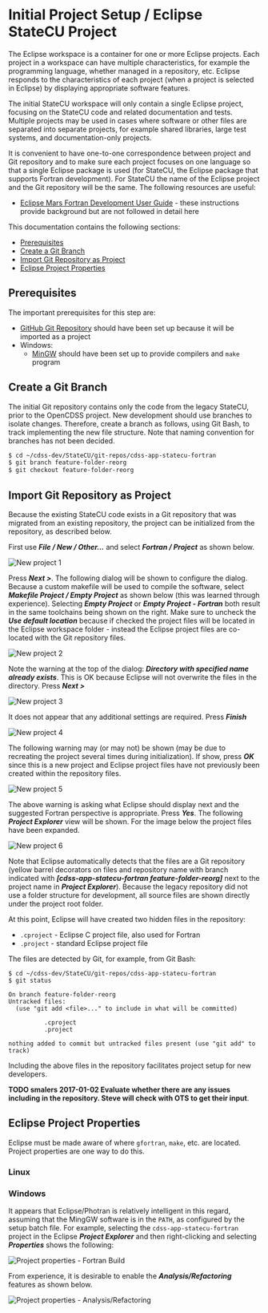 # Initial Project Setup / Eclipse StateCU Project

The Eclipse workspace is a container for one or more Eclipse projects.
Each project in a workspace can have multiple characteristics, for example the programming language, whether managed in a repository, etc.
Eclipse responds to the characteristics of each project (when a project is selected in Eclipse) by displaying appropriate software features.

The initial StateCU workspace will only contain a single Eclipse project, focusing on the StateCU code and related documentation and tests.
Multiple projects may be used in cases where software or other files are separated into separate projects, for example shared libraries,
large test systems, and documentation-only projects.

It is convenient to have one-to-one correspondence between project and Git repository and to make sure each project focuses on one language
so that a single Eclipse package is used (for StateCU, the Eclipse package that supports Fortran development).
For StateCU the name of the Eclipse project and the Git repository will be the same.
The following resources are useful:

* [Eclipse Mars Fortran Development User Guide](http://help.eclipse.org/mars/index.jsp?topic=%2Forg.eclipse.photran.doc.user%2Fhtml%2Fbasic%2FStartingNewProject.html) -
these instructions provide background but are not followed in detail here

This documentation contains the following sections:

* [Prerequisites](#prerequisites)
* [Create a Git Branch](#create-a-git-branch)
* [Import Git Repository as Project](#import-git-repository-as-project)
* [Eclipse Project Properties](#eclipse-project-properties)

## Prerequisites

The important prerequisites for this step are:

* [GitHub Git Repository](github/) should have been set up because it will be imported as a project
* Windows:
	+ [MinGW](../dev-env/machine/) should have been set up to provide compilers and `make` program

## Create a Git Branch

The initial Git repository contains only the code from the legacy StateCU, prior to the OpenCDSS project.
New development should use branches to isolate changes.
Therefore, create a branch as follows, using Git Bash, to track implementing the new file structure.
Note that naming convention for branches has not been decided.

```bash
$ cd ~/cdss-dev/StateCU/git-repos/cdss-app-statecu-fortran
$ git branch feature-folder-reorg
$ git checkout feature-folder-reorg
```

## Import Git Repository as Project

Because the existing StateCU code exists in a Git repository that was migrated from an existing repository,
the project can be initialized from the repository, as described below.

First use ***File / New / Other...*** and select ***Fortran / Project*** as shown below.

![New project 1](eclipse-statecu-project-images/eclipse-new-fortran-project-1.png)

Press ***Next >***.  The following dialog will be shown to configure the dialog.
Because a custom makefile will be used to compile the software, select ***Makefile Project / Empty Project*** as shown below
(this was learned through experience).  Selecting ***Empty Project*** or ***Empty Project - Fortran*** both result in the
same toolchains being shown on the right.
Make sure to uncheck the ***Use default location*** because if checked the project files will be located
in the Eclipse workspace folder - instead the Eclipse project files are co-located with the Git repository files.

![New project 2](eclipse-statecu-project-images/eclipse-new-fortran-project-2.png)

Note the warning at the top of the dialog:  ***Directory with specified name already exists***.
This is OK because Eclipse will not overwrite the files in the directory.
Press ***Next >***

![New project 3](eclipse-statecu-project-images/eclipse-new-fortran-project-3.png)

It does not appear that any additional settings are required.  Press ***Finish***

![New project 4](eclipse-statecu-project-images/eclipse-new-fortran-project-4.png)

The following warning may (or may not) be shown (may be due to recreating the project several times during initialization).
If show, press ***OK*** since this is a new project and Eclipse project files have not previously been created within the repository files.

![New project 5](eclipse-statecu-project-images/eclipse-new-fortran-project-5.png)

The above warning is asking what Eclipse should display next and the suggested Fortran perspective is appropriate.
Press ***Yes***.  The following ***Project Explorer*** view will be shown.
For the image below the project files have been expanded.

![New project 6](eclipse-statecu-project-images/eclipse-new-fortran-project-6.png)

Note that Eclipse automatically detects that the files are a Git repository
(yellow barrel decorators on files and repository name with branch indicated with ***[cdss-app-statecu-fortran feature-folder-reorg]***
next to the project name in ***Project Explorer***).
Because the legacy repository did not use a folder structure for development, all source files are shown directly under the
project root folder.

At this point, Eclipse will have created two hidden files in the repository:

* `.cproject` - Eclipse C project file, also used for Fortran
* `.project` - standard Eclipse project file

The files are detected by Git, for example, from Git Bash:

```text
$ cd ~/cdss-dev/StateCU/git-repos/cdss-app-statecu-fortran
$ git status

On branch feature-folder-reorg
Untracked files:
  (use "git add <file>..." to include in what will be committed)

          .cproject
          .project

nothing added to commit but untracked files present (use "git add" to track)

```

Including the above files in the repository facilitates project setup for new developers.

**TODO smalers 2017-01-02 Evaluate whether there are any issues including in the repository.
Steve will check with OTS to get their input**.

## Eclipse Project Properties

Eclipse must be made aware of where `gfortran`, `make`, etc. are located.
Project properties are one way to do this.

### Linux 

### Windows

It appears that Eclipse/Photran is relatively intelligent in this regard, assuming that the MingGW software is in the `PATH`,
as configured by the setup batch file.
For example, selecting the `cdss-app-statecu-fortran` project in the Eclipse ***Project Explorer*** and then right-clicking
and selecting ***Properties*** shows the following:

![Project properties - Fortran Build](eclipse-statecu-project-images/eclipse-project-properties-fortran-build-tool-chain.png)

From experience, it is desirable to enable the ***Analysis/Refactoring*** features as shown below.

![Project properties - Analysis/Refactoring](eclipse-statecu-project-images/eclipse-project-properties-analysis-refactoring.png)
